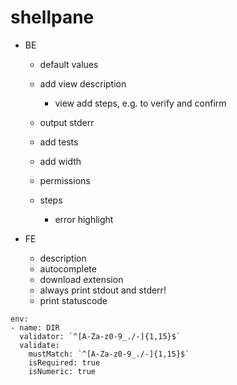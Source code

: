 # shellpane

- BE
    - default values
    - add view description
      - view add steps, e.g. to verify and confirm
    - output stderr
    - add tests
    - add width
    - permissions
  
    - steps
      - error highlight
    
- FE
    - description
    - autocomplete
    - download extension
    - always print stdout and stderr!
    - print statuscode


```
env:
- name: DIR
  validator: `^[A-Za-z0-9_./-]{1,15}$`
  validate:
    mustMatch: `^[A-Za-z0-9_./-]{1,15}$`
    isRequired: true
    isNumeric: true